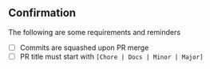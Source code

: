 ## Confirmation
The following are some requirements and reminders

- [ ] Commits are squashed upon PR merge
- [ ] PR title must start with `[Chore | Docs | Minor | Major]`

